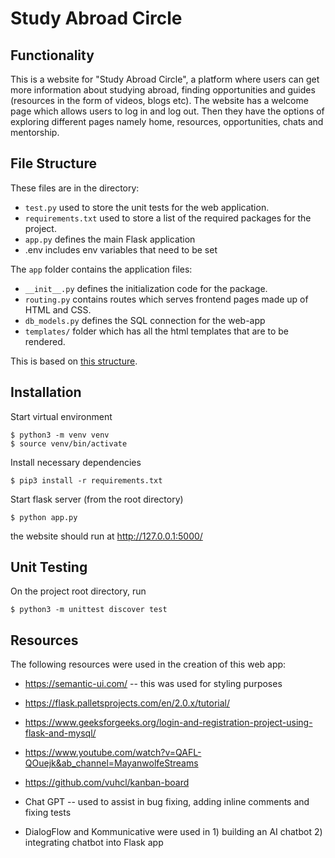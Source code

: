 
# Study Abroad Circle

## Functionality

This is a website for "Study Abroad Circle", a platform where users can get more information about studying abroad, finding opportunities and guides (resources in the form of videos, blogs etc). The website has a welcome page which allows users to log in and log out. Then they have the options of exploring different pages namely home, resources, opportunities, chats and mentorship.

## File Structure

These files are in the directory:

- `test.py` used to store the unit tests for the web application.
- `requirements.txt` used to store a list of the required packages for the project.
- `app.py` defines the main Flask application 
- .env includes env variables that need to be set

The `app` folder contains the application files:

- `__init__.py` defines the initialization code for the package. 
- `routing.py` contains routes which serves frontend pages made up of HTML and CSS.
- `db_models.py` defines the SQL connection for the web-app
- `templates/` folder which has all the html templates that are to be rendered.

This is based on [this structure](http://flask.pocoo.org/docs/0.12/patterns/packages).

## Installation

Start virtual environment

    $ python3 -m venv venv
    $ source venv/bin/activate

Install necessary dependencies

    $ pip3 install -r requirements.txt

Start flask server (from the root directory)

    $ python app.py

the website should run at http://127.0.0.1:5000/

## Unit Testing

On the project root directory, run

    $ python3 -m unittest discover test


## Resources

The following resources were used in the creation of this web app:

- https://semantic-ui.com/ -- this was used for styling purposes

- https://flask.palletsprojects.com/en/2.0.x/tutorial/

- https://www.geeksforgeeks.org/login-and-registration-project-using-flask-and-mysql/

- https://www.youtube.com/watch?v=QAFL-QOuejk&ab_channel=MayanwolfeStreams

- https://github.com/vuhcl/kanban-board

- Chat GPT -- used to assist in bug fixing, adding inline comments and fixing tests  

- DialogFlow and Kommunicative were used in 1) building an AI chatbot 2) integrating chatbot into Flask app
